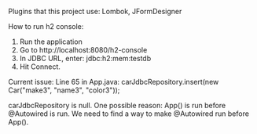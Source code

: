 Plugins that this project use: Lombok, JFormDesigner

How to run h2 console:
1) Run the application
2) Go to http://localhost:8080/h2-console
3) In JDBC URL, enter: jdbc:h2:mem:testdb
4) Hit Connect.

Current issue:
Line 65 in App.java:
carJdbcRepository.insert(new Car("make3", "name3", "color3"));

carJdbcRepository is null. One possible reason: App() is run before @Autowired is run. We need to find a way to make @Autowired run before App().